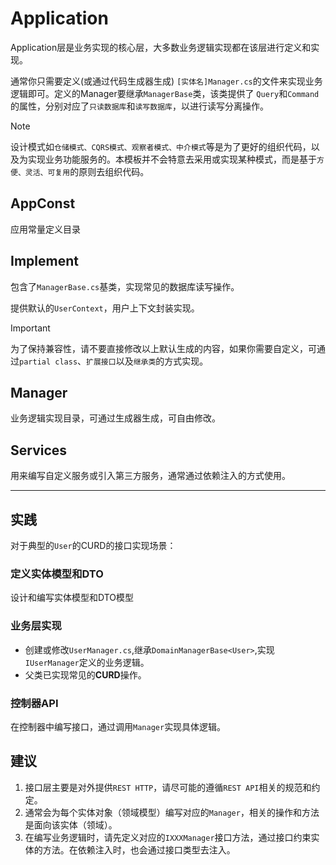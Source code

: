 # Application

Application层是业务实现的核心层，大多数业务逻辑实现都在该层进行定义和实现。

通常你只需要定义(或通过代码生成器生成) `[实体名]Manager.cs`的文件来实现业务逻辑即可。定义的Manager要继承`ManagerBase`类，该类提供了
`Query`和`Command`的属性，分别对应了`只读数据库`和`读写数据库`，以进行读写分离操作。

> [!NOTE]
> 设计模式如`仓储模式、CQRS模式、观察者模式、中介模式`等是为了更好的组织代码，以及为实现业务功能服务的。本模板并不会特意去采用或实现某种模式，而是基于`方便、灵活、可复用`的原则去组织代码。

## AppConst

应用常量定义目录

## Implement

包含了`ManagerBase.cs`基类，实现常见的数据库读写操作。

提供默认的`UserContext`，用户上下文封装实现。

> [!IMPORTANT]
> 为了保持兼容性，请不要直接修改以上默认生成的内容，如果你需要自定义，可通过`partial class`、`扩展接口`以及`继承类`的方式实现。

## Manager

业务逻辑实现目录，可通过生成器生成，可自由修改。

## Services

用来编写自定义服务或引入第三方服务，通常通过依赖注入的方式使用。

---

## 实践

对于典型的`User`的CURD的接口实现场景：

### 定义实体模型和DTO

设计和编写实体模型和DTO模型

### 业务层实现

- 创建或修改`UserManager.cs`,继承`DomainManagerBase<User>`,实现`IUserManager`定义的业务逻辑。
- 父类已实现常见的**CURD**操作。

### 控制器API

在控制器中编写接口，通过调用`Manager`实现具体逻辑。

## 建议

1. 接口层主要是对外提供`REST HTTP`，请尽可能的遵循`REST API`相关的规范和约定。
2. 通常会为每个实体对象（领域模型）编写对应的`Manager`，相关的操作和方法是面向该实体（领域）。
3. 在编写业务逻辑时，请先定义对应的`IXXXManager`接口方法，通过接口约束实体的方法。在依赖注入时，也会通过接口类型去注入。
